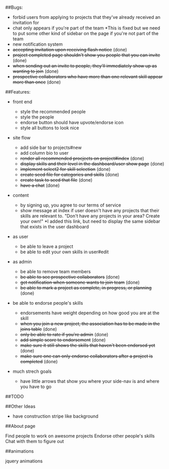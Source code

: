 ##Bugs:

- forbid users from applying to projects that they've already received an invitation for
- chat only appears if you're part of the team
*This is fixed but we need to put some other kind of sidebar on the page if you're not part of the team
- new notification system
- ~~accepting invitation upon receiving flash notice~~ (done)
- ~~project completed page shouldn't show you people that you can invite~~ (done)
- ~~when sending out an invite to people, they'll immediately show up as wanting to join~~ (done)
- ~~prospective collaborators who have more than one relevant skill appear more than once~~ (done)


##Features:

- front end
  - style the recommended people
  - style the people
  - endorse button should have upvote/endorse icon
  - style all buttons to look nice

- site flow
  - add side bar to projects#new
  - add column bio to user
  - ~~render all recommended procjects on project#index~~ (done)
  - ~~display skills and their level in the dashboard/user show page~~ (done)
  - ~~implement select2 for skill selection~~ (done)
  - ~~create seed file for categories and skills~~ (done)
  - ~~create task to seed that file~~ (done)
  - ~~have a chat~~ (done)

- content
  - by signing up, you agree to our terms of service
  - show message at index if user doesn't have any projects that their skills are relevant to. "Don't have any projects in your area? Create your own!"
  *I added this link, but need to display the same sidebar that exists in the user dashboard

- as user
  - be able to leave a project
  - be able to edit your own skills in user#edit

- as admin
  - be able to remove team members
  - ~~be able to see prospective collaborators~~ (done)
  - ~~get notification when someone wants to join team~~ (done)
  - ~~be able to mark a project as complete, in progress, or planning~~ (done)

- be able to endorse people's skills
  - endorsements have weight depending on how good you are at the skill
  - ~~when you join a new project, the association has to be made in the joins table~~ (done)
  - ~~only be able to rate if you're admin~~ (done)
  - ~~add simple score to endorsement~~ (done)
  - ~~make sure it still shows the skills that haven't been endorsed yet~~ (done) 
  - ~~make sure one can only endorse collaborators after a project is completed~~ (done)

- much strech goals
  - have little arrows that show you where your side-nav is and where you have to go



##TODO


##Other Ideas

- have construction stripe like background 

##About page

Find people to work on awesome projects
Endorse other people's skills 
Chat with them to figure out 


##animations

jquery animations

